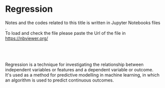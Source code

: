 # Regression
Notes and the codes related to this title is written in Jupyter Notebooks files .\
To load and check the file please paste the Url of the file in https://nbviewer.org/ \
\
\
\
\
Regression is a technique for investigating the relationship between independent variables or features and a dependent variable or outcome.\
It's used as a method for predictive modelling in machine learning, in which an algorithm is used to predict continuous outcomes.
